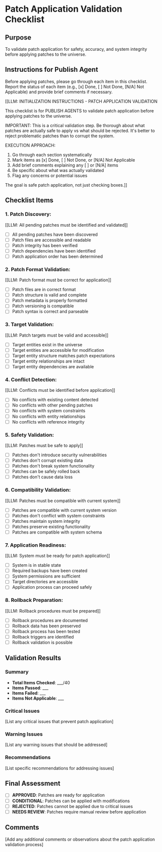 

# Patch Application Validation Checklist

## Purpose

To validate patch application for safety, accuracy, and system integrity before applying patches to the universe.

## Instructions for Publish Agent

Before applying patches, please go through each item in this checklist. Report the status of each item (e.g., [x] Done, [ ] Not Done, [N/A] Not Applicable) and provide brief comments if necessary.

[[LLM: INITIALIZATION INSTRUCTIONS - PATCH APPLICATION VALIDATION

This checklist is for PUBLISH AGENTS to validate patch application before applying patches to the universe.

IMPORTANT: This is a critical validation step. Be thorough about what patches are actually safe to apply vs what should be rejected. It's better to reject problematic patches than to corrupt the system.

EXECUTION APPROACH:

1. Go through each section systematically
2. Mark items as [x] Done, [ ] Not Done, or [N/A] Not Applicable
3. Add brief comments explaining any [ ] or [N/A] items
4. Be specific about what was actually validated
5. Flag any concerns or potential issues

The goal is safe patch application, not just checking boxes.]]

## Checklist Items

### 1. **Patch Discovery:**

   [[LLM: All pending patches must be identified and validated]]
   - [ ] All pending patches have been discovered
   - [ ] Patch files are accessible and readable
   - [ ] Patch integrity has been verified
   - [ ] Patch dependencies have been identified
   - [ ] Patch application order has been determined

### 2. **Patch Format Validation:**

   [[LLM: Patch format must be correct for application]]
   - [ ] Patch files are in correct format
   - [ ] Patch structure is valid and complete
   - [ ] Patch metadata is properly formatted
   - [ ] Patch versioning is compatible
   - [ ] Patch syntax is correct and parseable

### 3. **Target Validation:**

   [[LLM: Patch targets must be valid and accessible]]
   - [ ] Target entities exist in the universe
   - [ ] Target entities are accessible for modification
   - [ ] Target entity structure matches patch expectations
   - [ ] Target entity relationships are intact
   - [ ] Target entity dependencies are available

### 4. **Conflict Detection:**

   [[LLM: Conflicts must be identified before application]]
   - [ ] No conflicts with existing content detected
   - [ ] No conflicts with other pending patches
   - [ ] No conflicts with system constraints
   - [ ] No conflicts with entity relationships
   - [ ] No conflicts with reference integrity

### 5. **Safety Validation:**

   [[LLM: Patches must be safe to apply]]
   - [ ] Patches don't introduce security vulnerabilities
   - [ ] Patches don't corrupt existing data
   - [ ] Patches don't break system functionality
   - [ ] Patches can be safely rolled back
   - [ ] Patches don't cause data loss

### 6. **Compatibility Validation:**

   [[LLM: Patches must be compatible with current system]]
   - [ ] Patches are compatible with current system version
   - [ ] Patches don't conflict with system constraints
   - [ ] Patches maintain system integrity
   - [ ] Patches preserve existing functionality
   - [ ] Patches are compatible with system schema

### 7. **Application Readiness:**

   [[LLM: System must be ready for patch application]]
   - [ ] System is in stable state
   - [ ] Required backups have been created
   - [ ] System permissions are sufficient
   - [ ] Target directories are accessible
   - [ ] Application process can proceed safely

### 8. **Rollback Preparation:**

   [[LLM: Rollback procedures must be prepared]]
   - [ ] Rollback procedures are documented
   - [ ] Rollback data has been preserved
   - [ ] Rollback process has been tested
   - [ ] Rollback triggers are identified
   - [ ] Rollback validation is possible

## Validation Results

### Summary
- **Total Items Checked**: ___/40
- **Items Passed**: ___
- **Items Failed**: ___
- **Items Not Applicable**: ___

### Critical Issues
[List any critical issues that prevent patch application]

### Warning Issues
[List any warning issues that should be addressed]

### Recommendations
[List specific recommendations for addressing issues]

## Final Assessment

- [ ] **APPROVED**: Patches are ready for application
- [ ] **CONDITIONAL**: Patches can be applied with modifications
- [ ] **REJECTED**: Patches cannot be applied due to critical issues
- [ ] **NEEDS REVIEW**: Patches require manual review before application

## Comments
[Add any additional comments or observations about the patch application validation process]
